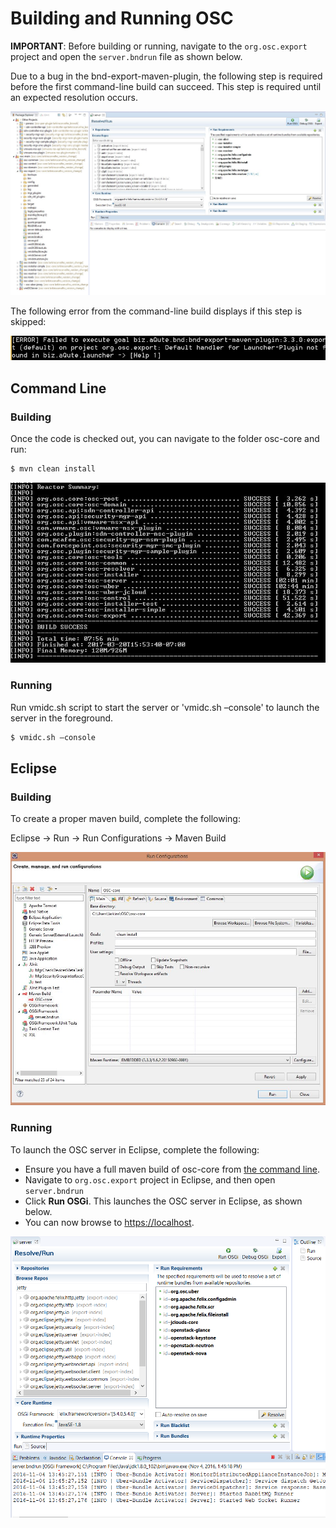 # Building and Running OSC

**IMPORTANT**:
Before building or running, navigate to the `org.osc.export` project and open the `server.bndrun` file as shown below.

Due to a bug in the bnd-export-maven-plugin, the following step is required before the first command-line build can succeed. This step is required until an expected resolution occurs.

![](images/server_bndrun.JPG)

The following error from the command-line build displays if this step is skipped:

![](images/error_cli.png)

## Command Line
### Building
Once the code is checked out, you can navigate to the folder osc-core and run:
```sh
$ mvn clean install
```

![](images/cli_build.JPG)

### Running
Run vmidc.sh script to start the server or 'vmidc.sh –console' to launch the server in the foreground.
```sh
$ vmidc.sh –console
```

## Eclipse
### Building

To create a proper maven build, complete the following:

Eclipse -> Run -> Run Configurations -> Maven Build

![](images/clean_install.jpg)

### Running

To launch the OSC server in Eclipse, complete the following:

- Ensure you have a full maven build of osc-core from [the command line](#building).
- Navigate to `org.osc.export` project in Eclipse, and then open `server.bndrun`
- Click **Run OSGi**. This launches the OSC server in Eclipse, as shown below.
- You can now browse to [https://localhost](https://localhost).

![](images/running_osgi.png)
